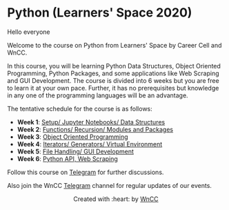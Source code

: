 
# Python (Learners' Space 2020)

Hello everyone

Welcome to the course on Python from Learners' Space by Career Cell and WnCC. 

In this course, you will be learning Python Data Structures, Object Oriented Programming, Python Packages, and some applications like Web Scraping and GUI Development. The course is divided into 6 weeks but you are free to learn it at your own pace. Further, it has no prerequisites but knowledge in any one of the programming languages will be an advantage.

The tentative schedule for the course is as follows:
 - **Week 1**: [Setup/ Jupyter Notebooks/ Data Structures](./Week%201/README.md)
 - **Week 2**: [Functions/ Recursion/ Modules and Packages](./Week%202/README.md)
 - **Week 3**: [Object Oriented Programming](./Week%203/README.md)
 - **Week 4**: [Iterators/ Generators/ Virtual Environment](./Week%204/README.md)
 - **Week 5**: [File Handling/ GUI Development](./Week%205/README.md)
 - **Week 6**: [Python API, Web Scraping](./Week%206/README.md)

Follow this course on [Telegram](https://t.me/joinchat/OEr2Tk_ieMMmwihkBQVjFw) for further discussions.

Also join the WnCC [Telegram](https://t.me/joinchat/Go8oWRUqXsSufvCA75qMUQ) channel for regular updates of our events.

<p align="center">Created with :heart: by <a href="https://www.wncc-iitb.org/">WnCC</a></p>
